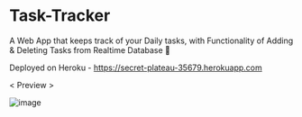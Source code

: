 # Task-Tracker
A Web App that keeps track of your Daily tasks, with Functionality of Adding &amp; Deleting Tasks from Realtime Database 📝

Deployed on Heroku - https://secret-plateau-35679.herokuapp.com

 < Preview >
 
![image](https://user-images.githubusercontent.com/74758376/145520548-558c666a-ade2-4bf6-ba2a-8242e0e2a9eb.png)



